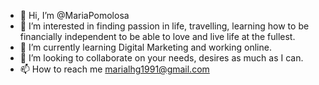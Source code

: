 - 👋 Hi, I’m @MariaPomolosa
- 👀 I’m interested in finding passion in life, travelling, learning how to be financially independent to be able to love and live life at the fullest.
- 🌱 I’m currently learning Digital Marketing and working online. 
- 💞️ I’m looking to collaborate on your needs, desires as much as I can. 
- 📫 How to reach me marialhg1991@gmail.com

<!---
MariaPomolosa/MariaPomolosa is a ✨ special ✨ repository because its `README.md` (this file) appears on your GitHub profile.
You can click the Preview link to take a look at your changes.
--->
